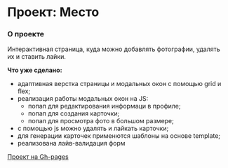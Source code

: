 # Проект: Место

### О проекте

Интерактивная страница, куда можно добавлять фотографии, удалять их и ставить лайки.

**Что уже сделано:**

- адаптивная верстка страницы и модальных окон c помощью grid и flex;
- реализация работы модальных окон на JS:
  - попап для редактирования информаци в профиле;
  - попап для создания карточки;
  - попап для просмотра фото в большом размере;
- с помощью js можно удалять и лайкать карточки;
- для генерации карточек применются шаблоны на основе template;
- реализована лайв-валидация форм


[Проект на Gh-pages](https://ladykot.github.io/mesto/)

